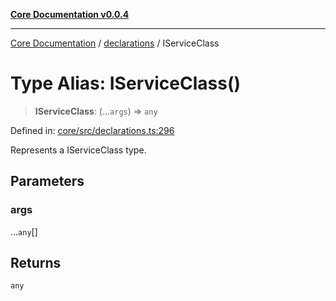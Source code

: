 [**Core Documentation v0.0.4**](../../README.md)

***

[Core Documentation](../../modules.md) / [declarations](../README.md) / IServiceClass

# Type Alias: IServiceClass()

> **IServiceClass**: (...`args`) => `any`

Defined in: [core/src/declarations.ts:296](https://github.com/stonemjs/core/blob/e4675fc5d1a8e120fdb4d54e226a2496fdda3681/src/declarations.ts#L296)

Represents a IServiceClass type.

## Parameters

### args

...`any`[]

## Returns

`any`
